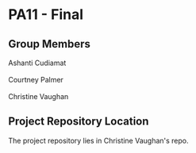 # PA11 - Final

## Group Members
Ashanti Cudiamat<br/><br/>
Courtney Palmer<br/><br/>
Christine Vaughan

## Project Repository Location
The project repository lies in Christine Vaughan's repo.
